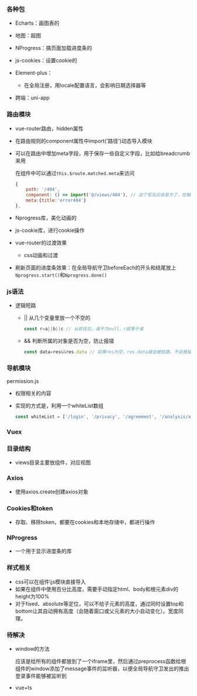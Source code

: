### 各种包

* Echarts：画图表的

* 地图：超图

* NProgress：搞页面加载进度条的

* js-cookies：设置cookie的

* Element-plus：

  * 在全局注册，用locale配置语言，会影响日期选择器等

* 跨端：uni-app

  



### 路由模块

* vue-router路由，hidden属性

* 在路由规则的component属性中import('路径')动态导入模块

* 可以在路由中增加meta字段，用于保存一些自定义字段，比如给breadcrumb来用
  
  在组件中可以通过`this.$route.matched.meta`来访问
  
  ```js
  {
      path: '/404',
      component: () => import('@/views/404'), // 这个写法应该是为了，在触发该路由时才引入组件
      meta:{title:'error404'}
  },
  ```
  
* Nprogress库，美化动画的

* js-cookie库，进行cookie操作

* vue-router的过渡效果

  * css动画和过渡
  
* 刷新页面的进度条效果：在全局导航守卫beforeEach的开头和结尾放上`Nprogress.start()`和`Nprogress.done()`

### js语法

* 逻辑短路

  * || 从几个变量里放一个不空的

    ```js
    const r=a||b||c // 从前往后，谁不为null，r就等于谁
    ```

  * && 判断所属的对象是否为空，防止报错

    ```js
    const data=res&&res.data // 如果res为空，res.data就会被短路，不会报错，不影响后面的逻辑执行
    ```

    

### 导航模块

permission.js

* 权限相关的内容

* 实现的方式是，利用一个whiteList数组

  ```js
  const whiteList = ['/login', '/privacy', '/agreement', '/analysis/app','/briefInfo','/detailApp']
  ```

### Vuex 



### 目录结构

* views目录主要放组件，对应视图

### Axios

* 使用axios.create创建axios对象

### Cookies和token

* 存取、移除token，都要在cookies和本地存储中，都进行操作

### NProgress

* 一个用于显示进度条的库

### 样式相关

* css可以在组件\js模块直接导入
* 如果在组件中使用百分比高度，需要手动指定html、body和根元素div的height为100%
* 对于fixed、absolute等定位，可以不给子元素的高度，通过同时设置top和bottom让其自动拥有高度（会随着窗口或父元素的大小自动变化）。宽度同理。

### 待解决

* window的方法

  应该是给所有的组件都放到了一个iframe里，然后通过preprocess函数给根组件的window添加了message事件的监听器，以便全局导航守卫发出的推出登录事件能够被监听到

* vue+ts


